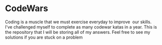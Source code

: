 # CodeWars
Coding is a muscle that we must exercise everyday to improve  our skills. I've challenged myself to complete as many codewar katas in a year. 
This is the repository that I will be storing all of my answers. Feel free to see my solutions if you are stuck on a problem 

